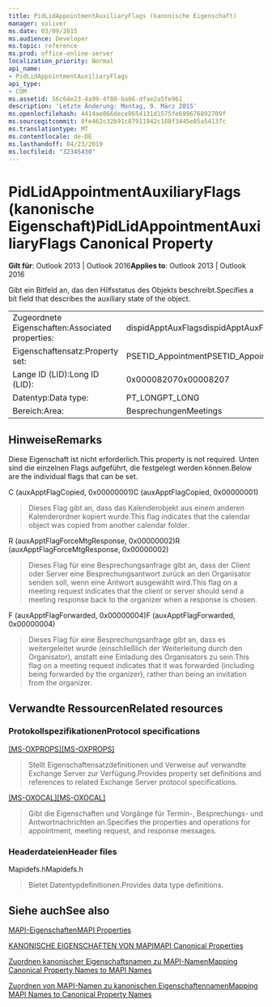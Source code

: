 ```yaml
---
title: PidLidAppointmentAuxiliaryFlags (kanonische Eigenschaft)
manager: soliver
ms.date: 03/09/2015
ms.audience: Developer
ms.topic: reference
ms.prod: office-online-server
localization_priority: Normal
api_name:
- PidLidAppointmentAuxiliaryFlags
api_type:
- COM
ms.assetid: 56c64e23-4a99-4f80-ba06-dfae2a5fe961
description: 'Letzte Änderung: Montag, 9. März 2015'
ms.openlocfilehash: 4414ae866dece0654131d1575fe699676892709f
ms.sourcegitcommit: 8fe462c32b91c87911942c188f3445e85a54137c
ms.translationtype: MT
ms.contentlocale: de-DE
ms.lasthandoff: 04/23/2019
ms.locfileid: "32345430"
---
```

# <a name="pidlidappointmentauxiliaryflags-canonical-property"></a><span data-ttu-id="d572b-103">PidLidAppointmentAuxiliaryFlags (kanonische Eigenschaft)</span><span class="sxs-lookup"><span data-stu-id="d572b-103">PidLidAppointmentAuxiliaryFlags Canonical Property</span></span>

  
  
<span data-ttu-id="d572b-104">**Gilt für**: Outlook 2013 | Outlook 2016</span><span class="sxs-lookup"><span data-stu-id="d572b-104">**Applies to**: Outlook 2013 | Outlook 2016</span></span> 
  
<span data-ttu-id="d572b-105">Gibt ein Bitfeld an, das den Hilfsstatus des Objekts beschreibt.</span><span class="sxs-lookup"><span data-stu-id="d572b-105">Specifies a bit field that describes the auxiliary state of the object.</span></span>
  
|||
|:-----|:-----|
|<span data-ttu-id="d572b-106">Zugeordnete Eigenschaften:</span><span class="sxs-lookup"><span data-stu-id="d572b-106">Associated properties:</span></span>  <br/> |<span data-ttu-id="d572b-107">dispidApptAuxFlags</span><span class="sxs-lookup"><span data-stu-id="d572b-107">dispidApptAuxFlags</span></span>  <br/> |
|<span data-ttu-id="d572b-108">Eigenschaftensatz:</span><span class="sxs-lookup"><span data-stu-id="d572b-108">Property set:</span></span>  <br/> |<span data-ttu-id="d572b-109">PSETID_Appointment</span><span class="sxs-lookup"><span data-stu-id="d572b-109">PSETID_Appointment</span></span>  <br/> |
|<span data-ttu-id="d572b-110">Lange ID (LID):</span><span class="sxs-lookup"><span data-stu-id="d572b-110">Long ID (LID):</span></span>  <br/> |<span data-ttu-id="d572b-111">0x00008207</span><span class="sxs-lookup"><span data-stu-id="d572b-111">0x00008207</span></span>  <br/> |
|<span data-ttu-id="d572b-112">Datentyp:</span><span class="sxs-lookup"><span data-stu-id="d572b-112">Data type:</span></span>  <br/> |<span data-ttu-id="d572b-113">PT_LONG</span><span class="sxs-lookup"><span data-stu-id="d572b-113">PT_LONG</span></span>  <br/> |
|<span data-ttu-id="d572b-114">Bereich:</span><span class="sxs-lookup"><span data-stu-id="d572b-114">Area:</span></span>  <br/> |<span data-ttu-id="d572b-115">Besprechungen</span><span class="sxs-lookup"><span data-stu-id="d572b-115">Meetings</span></span>  <br/> |
   
## <a name="remarks"></a><span data-ttu-id="d572b-116">Hinweise</span><span class="sxs-lookup"><span data-stu-id="d572b-116">Remarks</span></span>

<span data-ttu-id="d572b-117">Diese Eigenschaft ist nicht erforderlich.</span><span class="sxs-lookup"><span data-stu-id="d572b-117">This property is not required.</span></span> <span data-ttu-id="d572b-118">Unten sind die einzelnen Flags aufgeführt, die festgelegt werden können.</span><span class="sxs-lookup"><span data-stu-id="d572b-118">Below are the individual flags that can be set.</span></span>
  
<span data-ttu-id="d572b-119">C (auxApptFlagCopied, 0x00000001)</span><span class="sxs-lookup"><span data-stu-id="d572b-119">C (auxApptFlagCopied, 0x00000001)</span></span>
  
> <span data-ttu-id="d572b-120">Dieses Flag gibt an, dass das Kalenderobjekt aus einem anderen Kalenderordner kopiert wurde.</span><span class="sxs-lookup"><span data-stu-id="d572b-120">This flag indicates that the calendar object was copied from another calendar folder.</span></span>
    
<span data-ttu-id="d572b-121">R (auxApptFlagForceMtgResponse, 0x00000002)</span><span class="sxs-lookup"><span data-stu-id="d572b-121">R (auxApptFlagForceMtgResponse, 0x00000002)</span></span>
  
> <span data-ttu-id="d572b-122">Dieses Flag für eine Besprechungsanfrage gibt an, dass der Client oder Server eine Besprechungsantwort zurück an den Organisator senden soll, wenn eine Antwort ausgewählt wird.</span><span class="sxs-lookup"><span data-stu-id="d572b-122">This flag on a meeting request indicates that the client or server should send a meeting response back to the organizer when a response is chosen.</span></span>
    
<span data-ttu-id="d572b-123">F (auxApptFlagForwarded, 0x00000004)</span><span class="sxs-lookup"><span data-stu-id="d572b-123">F (auxApptFlagForwarded, 0x00000004)</span></span>
  
> <span data-ttu-id="d572b-124">Dieses Flag für eine Besprechungsanfrage gibt an, dass es weitergeleitet wurde (einschließlich der Weiterleitung durch den Organisator), anstatt eine Einladung des Organisators zu sein.</span><span class="sxs-lookup"><span data-stu-id="d572b-124">This flag on a meeting request indicates that it was forwarded (including being forwarded by the organizer), rather than being an invitation from the organizer.</span></span>
    
## <a name="related-resources"></a><span data-ttu-id="d572b-125">Verwandte Ressourcen</span><span class="sxs-lookup"><span data-stu-id="d572b-125">Related resources</span></span>

### <a name="protocol-specifications"></a><span data-ttu-id="d572b-126">Protokollspezifikationen</span><span class="sxs-lookup"><span data-stu-id="d572b-126">Protocol specifications</span></span>

<span data-ttu-id="d572b-127">[[MS-OXPROPS]](https://msdn.microsoft.com/library/f6ab1613-aefe-447d-a49c-18217230b148%28Office.15%29.aspx)</span><span class="sxs-lookup"><span data-stu-id="d572b-127">[[MS-OXPROPS]](https://msdn.microsoft.com/library/f6ab1613-aefe-447d-a49c-18217230b148%28Office.15%29.aspx)</span></span>
  
> <span data-ttu-id="d572b-128">Stellt Eigenschaftensatzdefinitionen und Verweise auf verwandte Exchange Server zur Verfügung.</span><span class="sxs-lookup"><span data-stu-id="d572b-128">Provides property set definitions and references to related Exchange Server protocol specifications.</span></span>
    
<span data-ttu-id="d572b-129">[[MS-OXOCAL]](https://msdn.microsoft.com/library/09861fde-c8e4-4028-9346-e7c214cfdba1%28Office.15%29.aspx)</span><span class="sxs-lookup"><span data-stu-id="d572b-129">[[MS-OXOCAL]](https://msdn.microsoft.com/library/09861fde-c8e4-4028-9346-e7c214cfdba1%28Office.15%29.aspx)</span></span>
  
> <span data-ttu-id="d572b-130">Gibt die Eigenschaften und Vorgänge für Termin-, Besprechungs- und Antwortnachrichten an.</span><span class="sxs-lookup"><span data-stu-id="d572b-130">Specifies the properties and operations for appointment, meeting request, and response messages.</span></span>
    
### <a name="header-files"></a><span data-ttu-id="d572b-131">Headerdateien</span><span class="sxs-lookup"><span data-stu-id="d572b-131">Header files</span></span>

<span data-ttu-id="d572b-132">Mapidefs.h</span><span class="sxs-lookup"><span data-stu-id="d572b-132">Mapidefs.h</span></span>
  
> <span data-ttu-id="d572b-133">Bietet Datentypdefinitionen.</span><span class="sxs-lookup"><span data-stu-id="d572b-133">Provides data type definitions.</span></span>
    
## <a name="see-also"></a><span data-ttu-id="d572b-134">Siehe auch</span><span class="sxs-lookup"><span data-stu-id="d572b-134">See also</span></span>



[<span data-ttu-id="d572b-135">MAPI-Eigenschaften</span><span class="sxs-lookup"><span data-stu-id="d572b-135">MAPI Properties</span></span>](mapi-properties.md)
  
[<span data-ttu-id="d572b-136">KANONISCHE EIGENSCHAFTEN VON MAPI</span><span class="sxs-lookup"><span data-stu-id="d572b-136">MAPI Canonical Properties</span></span>](mapi-canonical-properties.md)
  
[<span data-ttu-id="d572b-137">Zuordnen kanonischer Eigenschaftsnamen zu MAPI-Namen</span><span class="sxs-lookup"><span data-stu-id="d572b-137">Mapping Canonical Property Names to MAPI Names</span></span>](mapping-canonical-property-names-to-mapi-names.md)
  
[<span data-ttu-id="d572b-138">Zuordnen von MAPI-Namen zu kanonischen Eigenschaftennamen</span><span class="sxs-lookup"><span data-stu-id="d572b-138">Mapping MAPI Names to Canonical Property Names</span></span>](mapping-mapi-names-to-canonical-property-names.md)

